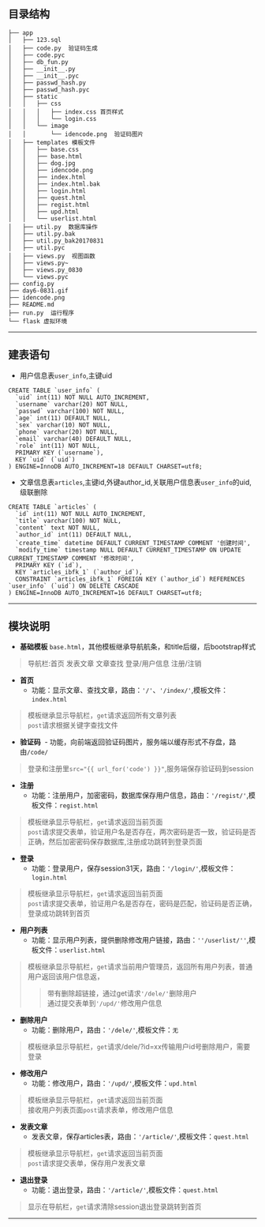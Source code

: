 ## 目录结构
```
├── app
│   ├── 123.sql
│   ├── code.py  验证码生成
│   ├── code.pyc
│   ├── db_fun.py
│   ├── __init__.py
│   ├── __init__.pyc
│   ├── passwd_hash.py
│   ├── passwd_hash.pyc
│   ├── static
│   │   ├── css
│   │   │   ├── index.css 首页样式
│   │   │   └── login.css 
│   │   └── image
│   │       └── idencode.png  验证码图片
│   ├── templates 模板文件
│   │   ├── base.css
│   │   ├── base.html
│   │   ├── dog.jpg
│   │   ├── idencode.png
│   │   ├── index.html
│   │   ├── index.html.bak
│   │   ├── login.html
│   │   ├── quest.html
│   │   ├── regist.html
│   │   ├── upd.html
│   │   └── userlist.html
│   ├── util.py  数据库操作
│   ├── util.py.bak
│   ├── util.py_bak20170831
│   ├── util.pyc
│   ├── views.py  视图函数
│   ├── views.py~
│   ├── views.py_0830
│   └── views.pyc
├── config.py
├── day6-0831.gif
├── idencode.png
├── README.md
├── run.py  运行程序
└── flask 虚拟环境
```
***
## 建表语句
* 用户信息表`user_info`,主键uid
```
CREATE TABLE `user_info` (
  `uid` int(11) NOT NULL AUTO_INCREMENT,
  `username` varchar(20) NOT NULL,
  `passwd` varchar(100) NOT NULL,
  `age` int(11) DEFAULT NULL,
  `sex` varchar(10) NOT NULL,
  `phone` varchar(20) NOT NULL,
  `email` varchar(40) DEFAULT NULL,
  `role` int(11) NOT NULL,
  PRIMARY KEY (`username`),
  KEY `uid` (`uid`)
) ENGINE=InnoDB AUTO_INCREMENT=18 DEFAULT CHARSET=utf8;
```
* 文章信息表`articles`,主键id,外键author_id,关联用户信息表`user_info`的uid,级联删除
```
CREATE TABLE `articles` (
  `id` int(11) NOT NULL AUTO_INCREMENT,
  `title` varchar(100) NOT NULL,
  `content` text NOT NULL,
  `author_id` int(11) DEFAULT NULL,
  `create_time` datetime DEFAULT CURRENT_TIMESTAMP COMMENT '创建时间',
  `modify_time` timestamp NULL DEFAULT CURRENT_TIMESTAMP ON UPDATE CURRENT_TIMESTAMP COMMENT '修改时间',
  PRIMARY KEY (`id`),
  KEY `articles_ibfk_1` (`author_id`),
  CONSTRAINT `articles_ibfk_1` FOREIGN KEY (`author_id`) REFERENCES `user_info` (`uid`) ON DELETE CASCADE
) ENGINE=InnoDB AUTO_INCREMENT=16 DEFAULT CHARSET=utf8;
```
***

## 模块说明
* **基础模板** `base.html`，其他模板继承导航航条，和title后缀，后bootstrap样式
> 导航栏:首页  发表文章  文章查找  登录/用户信息  注册/注销  

* **首页** 
    - 功能：显示文章、查找文章，路由：`'/'`、`'/index/'`,模板文件：`index.html`
> 模板继承显示导航栏，`get`请求返回所有文章列表  
`post`请求根据关键字查找文件

* **验证码**
  - 功能，向前端返回验证码图片，服务端以缓存形式不存盘，路由`/code/`
> 登录和注册里`src="{{ url_for('code') }}"`,服务端保存验证码到session

* **注册**  
  - 功能：注册用户，加密密码，数据库保存用户信息，路由：`'/regist/'`,模板文件：`regist.html`
> 模板继承显示导航栏，`get`请求返回当前页面  
`post`请求提交表单，验证用户名是否存在，两次密码是否一致，验证码是否正确，然后加密密码保存数据库,注册成功跳转到登录页面

* **登录**  
  - 功能：登录用户，保存session31天，路由：`'/login/'`,模板文件：`login.html`
> 模板继承显示导航栏，`get`请求返回当前页面  
`post`请求提交表单，验证用户名是否存在，密码是匹配，验证码是否正确，登录成功跳转到首页

* **用户列表**
  - 功能：显示用户列表，提供删除修改用户链接，路由：`''/userlist/''`,模板文件：`userlist.html`
> 模板继承显示导航栏，`get`请求当前用户管理员，返回所有用户列表，普通用户返回该用户信息返，
>> 带有删除超链接，通过get请求`'/dele/'`删除用户  
通过提交表单到`'/upd/'`修改用户信息

* **删除用户** 
  - 功能：删除用户，路由：`'/dele/'`,模板文件：`无`
> 模板继承显示导航栏，`get`请求/dele/?id=xx传输用户id号删除用户，需要登录


* **修改用户** 
  - 功能：修改用户，路由：`'/upd/'`,模板文件：`upd.html`
> 模板继承显示导航栏，`get`请求返回当前页面  
接收用户列表页面`post`请求表单，修改用户信息

* **发表文章**
  - 发表文章，保存articles表，路由：`'/article/'`,模板文件：`quest.html`
> 模板继承显示导航栏，`get`请求返回当前页面  
`post`请求提交表单，保存用户发表文章


* **退出登录**
  - 功能：退出登录，路由：`'/article/'`,模板文件：`quest.html`
> 显示在导航栏，`get`请求清除session退出登录跳转到首页

***
